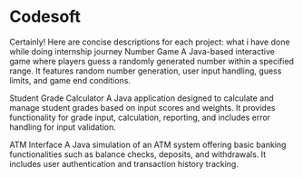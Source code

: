 # Codesoft

Certainly! Here are concise descriptions for each project:
what i have done while doing internship journey
Number Game
A Java-based interactive game where players guess a randomly generated number within a specified range. It features random number generation, user input handling, guess limits, and game end conditions.

Student Grade Calculator
A Java application designed to calculate and manage student grades based on input scores and weights. It provides functionality for grade input, calculation, reporting, and includes error handling for input validation.

ATM Interface
A Java simulation of an ATM system offering basic banking functionalities such as balance checks, deposits, and withdrawals. It includes user authentication and transaction history tracking.


